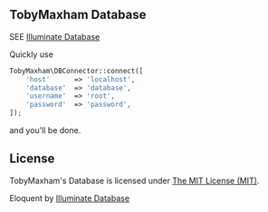 
## TobyMaxham Database

SEE [Illuminate Database](https://github.com/illuminate/database)

Quickly use
```php
TobyMaxham\DBConnector::connect([
	'host'      => 'localhost',
	'database'  => 'database',
	'username'  => 'root',
	'password'  => 'password',
]);
```
and you'll be done.


## License

TobyMaxham's Database is licensed under [The MIT License (MIT)](LICENSE).

Eloquent by [Illuminate Database](https://github.com/illuminate/database)
